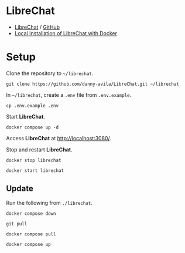 # LibreChat

- [LibreChat](https://www.librechat.ai) / [GitHub](https://github.com/danny-avila/LibreChat)
- [Local Installation of LibreChat with Docker](https://www.librechat.ai/docs/local/docker)

# Setup

Clone the repository to `~/librechat`.

```shell
git clone https://github.com/danny-avila/LibreChat.git ~/librechat
```

In `~/librechat`, create a `.env` file from `.env.example`.

```shell
cp .env.example .env
```

Start **LibreChat**.

```shell
docker compose up -d
```

Access **LibreChat** at [http://localhost:3080/](http://localhost:3080/).

Stop and restart **LibreChat**.

```shell
docker stop librechat
```

```shell
docker start librechat
```

## Update

Run the following from `./librechat`.

```shell
docker compose down
```

```shell
git pull
```

```shell
docker compose pull
```

```shell
docker compose up
```
